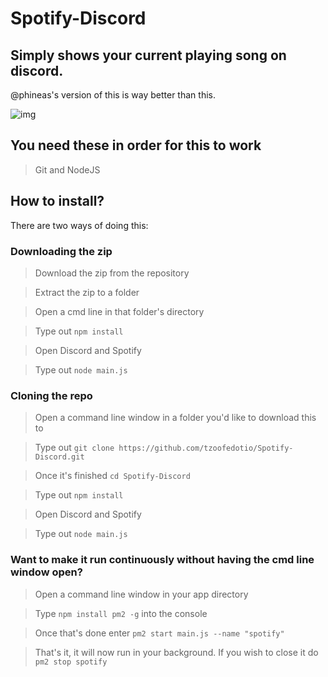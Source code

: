 # Spotify-Discord
## Simply shows your current playing song on discord.
@phineas's version of this is way better than this.


![img](https://apple.isgay.lol/R9mYIgq.png)

## You need these in order for this to work
>Git and NodeJS

## How to install?
There are two ways of doing this:


### Downloading the zip


>Download the zip from the repository

>Extract the zip to a folder

>Open a cmd line in that folder's directory

>Type out ```npm install```

>Open Discord and Spotify

>Type out ```node main.js```


### Cloning the repo

>Open a command line window in a folder you'd like to download this to

>Type out ```git clone https://github.com/tzoofedotio/Spotify-Discord.git```

>Once it's finished ```cd Spotify-Discord```

>Type out ```npm install```

>Open Discord and Spotify

>Type out ```node main.js```


### Want to make it run continuously without having the cmd line window open?

>Open a command line window in your app directory

>Type ```npm install pm2 -g``` into the console

>Once that's done enter ```pm2 start main.js --name "spotify"```

>That's it, it will now run in your background. If you wish to close it do ```pm2 stop spotify```
